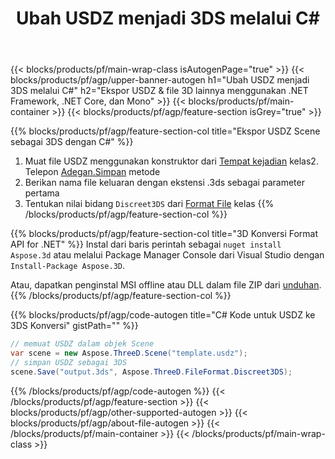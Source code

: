 ﻿---
title: Ubah USDZ menjadi 3DS melalui C# 
description: Konversi USDZ & file 3D lainnya menggunakan .NET API
url: /id/net/conversion/usdz-to-3ds/
family: 3d
platformtag: net
feature: conversion
informat: USDZ
outformat: 3DS
otherformats: OBJ PDF FBX RVM GLTF DRC ASE DXF 
---
{{< blocks/products/pf/main-wrap-class isAutogenPage="true" >}}
{{< blocks/products/pf/agp/upper-banner-autogen h1="Ubah USDZ menjadi 3DS melalui C#" h2="Ekspor USDZ & file 3D lainnya menggunakan .NET Framework, .NET Core, dan Mono" >}}
{{< blocks/products/pf/main-container >}}
{{< blocks/products/pf/agp/feature-section isGrey="true" >}}

{{% blocks/products/pf/agp/feature-section-col title="Ekspor USDZ Scene sebagai 3DS dengan C#" %}}
1. Muat file USDZ menggunakan konstruktor dari [Tempat kejadian](https://apireference.aspose.com/3d/net/aspose.threed/scene) kelas2. Telepon [Adegan.Simpan](https://apireference.aspose.com/3d/net/aspose.threed/scene/methods/save/index) metode
3. Berikan nama file keluaran dengan ekstensi .3ds sebagai parameter pertama
4. Tentukan nilai bidang `Discreet3DS` dari [Format File](https://apireference.aspose.com/3d/net/aspose.threed/fileformat/fields/index) kelas
{{% /blocks/products/pf/agp/feature-section-col %}}

{{% blocks/products/pf/agp/feature-section-col title="3D Konversi Format API for .NET" %}}
Instal dari baris perintah sebagai ```nuget install Aspose.3d``` atau melalui Package Manager Console dari Visual Studio dengan ```Install-Package Aspose.3D```.

Atau, dapatkan penginstal MSI offline atau DLL dalam file ZIP dari [unduhan](https://downloads.aspose.com/3d/net).
{{% /blocks/products/pf/agp/feature-section-col %}}

{{% blocks/products/pf/agp/code-autogen title="C# Kode untuk USDZ ke 3DS Konversi" gistPath="" %}}
```cs
// memuat USDZ dalam objek Scene 
var scene = new Aspose.ThreeD.Scene("template.usdz");
// simpan USDZ sebagai 3DS 
scene.Save("output.3ds", Aspose.ThreeD.FileFormat.Discreet3DS);

```
{{% /blocks/products/pf/agp/code-autogen %}}
{{< /blocks/products/pf/agp/feature-section >}}
{{< blocks/products/pf/agp/other-supported-autogen >}}
{{< blocks/products/pf/agp/about-file-autogen >}}
{{< /blocks/products/pf/main-container >}}
{{< /blocks/products/pf/main-wrap-class >}}